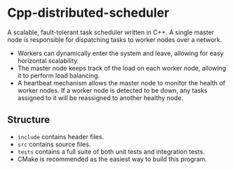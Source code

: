 # Cpp-distributed-scheduler

A scalable, fault-tolerant task scheduler written in C++. A single master node is responsible for dispatching tasks to worker nodes over a network.

- Workers can dynamically enter the system and leave, allowing for easy horizontal scalability.
- The master node keeps track of the load on each worker node, allowing it to perform load balancing.
- A heartbeat mechanism allows the master node to monitor the health of worker nodes. If a worker node is detected to be down, any tasks assigned to it will be reassigned to another healthy node.

## Structure

- `include` contains header files.
- `src` contains source files.
- `tests` contains a full suite of both unit tests and integration tests.
- CMake is recommended as the easiest way to build this program.
